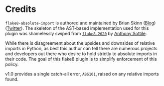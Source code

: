 Credits
=======

`flake8-absolute-import` is authored and maintained by Brian Skinn ([Blog](https://bskinn.github.io)) ([Twitter](https://twitter.com/btskinn)). The skeleton of the AST-based implementation used for this plugin was shamelessly swiped from [`flake8-2020`](https://github.com/asottile/flake8-2020) by [Anthony Sottile](https://github.com/asottile).

While there is disagreement about the upsides and downsides of relative imports in Python, as best this author can tell there are numerous projects and developers out there who desire to hold strictly to absolute imports in their code. The goal of this flake8 plugin is to simplify enforcement of this policy.

v1.0 provides a single catch-all error, `ABS101`, raised on any relative imports found.

